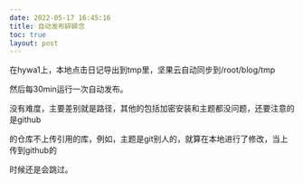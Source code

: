 ```yaml
--- 
date: 2022-05-17 16:45:16
title: 自动发布碎碎念
toc: true 
layout: post 
--- 
```

在hywa1上，本地点击日记导出到tmp里，坚果云自动同步到/root/blog/tmp

然后每30min运行一次自动发布。

没有难度，主要差别就是路径，其他的包括加密安装和主题都没问题，还要注意的是github

的仓库不上传引用的库，例如，主题是git别人的，就算在本地进行了修改，当上传到github的

时候还是会跳过。
<!--more-->